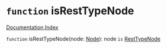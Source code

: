 # `function` isRestTypeNode

[Documentation Index](../README.md)

`function` isRestTypeNode(node: [Node](../interface.Node/README.md)): node `is` [RestTypeNode](../interface.RestTypeNode/README.md)

